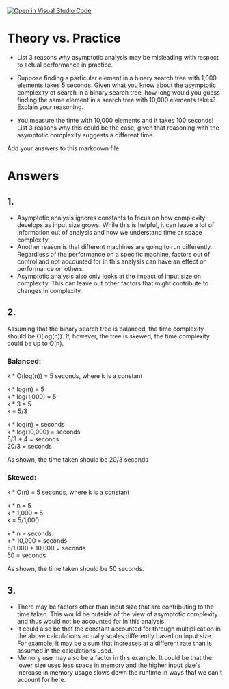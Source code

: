 [![Open in Visual Studio Code](https://classroom.github.com/assets/open-in-vscode-718a45dd9cf7e7f842a935f5ebbe5719a5e09af4491e668f4dbf3b35d5cca122.svg)](https://classroom.github.com/online_ide?assignment_repo_id=11857224&assignment_repo_type=AssignmentRepo)
# Theory vs. Practice

- List 3 reasons why asymptotic analysis may be misleading with respect to
  actual performance in practice.

- Suppose finding a particular element in a binary search tree with 1,000
  elements takes 5 seconds. Given what you know about the asymptotic complexity
  of search in a binary search tree, how long would you guess finding the same
  element in a search tree with 10,000 elements takes? Explain your reasoning.

- You measure the time with 10,000 elements and it takes 100 seconds! List 3
  reasons why this could be the case, given that reasoning with the asymptotic
  complexity suggests a different time.

Add your answers to this markdown file.

# Answers

## 1.
- Asymptotic analysis ignores constants to focus on how complexity develops as input size grows.  While this is helpful, it can leave a lot of information out of analysis and how we understand time or space complexity.
- Another reason is that different machines are going to run differently.  Regardless of the performance on a specific machine, factors out of control and not accounted for in this analysis can have an effect on performance on others.
- Asymptotic analysis also only looks at the impact of input size on complexity.  This can leave out other factors that might contribute to changes in complexity.

## 2.
Assuming that the binary search tree is balanced, the time complexity should be O(log(n)).  If, however, the tree is skewed, the time complexity could be up to O(n).

### Balanced:
k * O(log(n)) = 5 seconds, where k is a constant</br>

k * log(n) = 5</br>
k * log(1,000) = 5</br>
k * 3 = 5</br>
k = 5/3</br>

k * log(n) = seconds</br>
k * log(10,000) = seconds</br>
5/3 * 4 = seconds</br>
20/3 = seconds</br>

As shown, the time taken should be 20/3 seconds

### Skewed:
k * O(n) = 5 seconds, where k is a constant</br>

k * n = 5</br>
k * 1,000 = 5</br>
k = 5/1,000</br>

k * n = seconds</br>
k * 10,000 = seconds</br>
5/1,000 * 10,000 = seconds</br>
50 = seconds</br>

As shown, the time taken should be 50 seconds.

## 3.
- There may be factors other than input size that are contributing to the time taken.  This would be outside of the view of asymptotic complexity and thus would not be accounted for in this analysis.
- It could also be that the constant accounted for through multiplication in the above calculations actually scales differently based on input size.  For example, it may be a sum that increases at a different rate than is assumed in the calculations used.
- Memory use may also be a factor in this example.  It could be that the lower size uses less space in memory and the higher input size's increase in memory usage slows down the runtime in ways that we can't account for here.